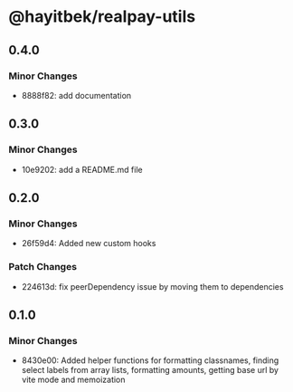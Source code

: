 # @hayitbek/realpay-utils

## 0.4.0

### Minor Changes

- 8888f82: add documentation

## 0.3.0

### Minor Changes

- 10e9202: add a README.md file

## 0.2.0

### Minor Changes

- 26f59d4: Added new custom hooks

### Patch Changes

- 224613d: fix peerDependency issue by moving them to dependencies

## 0.1.0

### Minor Changes

- 8430e00: Added helper functions for formatting classnames, finding select labels from array lists, formatting amounts, getting base url by vite mode and memoization

